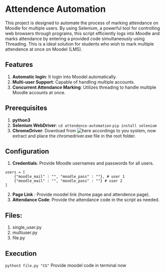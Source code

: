 # Attendence Automation

This project is designed to automate the process of marking attendance on Moodle for multiple users. By using Selenium, a powerful tool for controlling web browsers through programs, this script efficiently logs into Moodle and marks attendance by entering a provided code simultaneously using Threading.
This is a ideal solution for students who wish to mark multiple attendence at once on Moodel (LMS).

## Features

1. **Automatic login**: It login into Moodel automatically.
2. **Multi-user Support**: Capable of handling multiple accounts.
3. **Concurrent Attendance Marking**: Utilizes threading to handle multiple Moodle accounts at once.

## Prerequisites

1. **python3**
2. **Selenium WebDriver**:
   `cd attendence-automation`
   `pip install selenium`
3. **ChromeDriver**: Download from ![here](https://googlechromelabs.github.io/chrome-for-testing/) accordings to you system, now extract and place the chromedriver.exe file in the root folder.

## Configuration

1. **Credentials**: Provide Moodle usernames and passwords for all users.

```
users = [
    {"moodle_mail" : "", "moodle_pass" : ""}, # user 1
    {"moodle_mail" : "", "moodle_pass" : ""} # user 2
]
```

2. **Page Link** : Provide moodel link (home page and attendence page).
3. **Attendance Code**: Provide the attendance code in the script as needed.

## Files:

1. single_user.py
2. multiuser.py
3. file.py

## Execution

`python3 file.py "CG"`
Provide moodel code in terminal now
